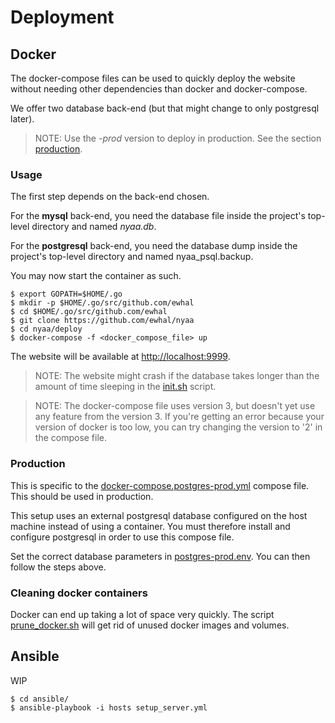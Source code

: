 # Deployment

## Docker

The docker-compose files can be used to quickly deploy the website without
needing other dependencies than docker and docker-compose.

We offer two database back-end (but that might change to only postgresql later).

> NOTE: Use the *-prod* version to deploy in production. See the section
> [production](#production).

### Usage

The first step depends on the back-end chosen.

For the **mysql** back-end, you need the database file inside the project's
top-level directory and named *nyaa.db*.

For the **postgresql** back-end, you need the database dump inside the project's
top-level directory and named nyaa\_psql.backup.

You may now start the container as such.

```
$ export GOPATH=$HOME/.go
$ mkdir -p $HOME/.go/src/github.com/ewhal
$ cd $HOME/.go/src/github.com/ewhal
$ git clone https://github.com/ewhal/nyaa
$ cd nyaa/deploy
$ docker-compose -f <docker_compose_file> up
```

The website will be available at [http://localhost:9999](http://localhost:9999).

> NOTE: The website might crash if the database takes longer than the amount of
> time sleeping in the [init.sh](init.sh) script.

> NOTE: The docker-compose file uses version 3, but doesn't yet use any feature
> from the version 3. If you're getting an error because your version of docker
> is too low, you can try changing the version to '2' in the compose file.

### Production

This is specific to the
[docker-compose.postgres-prod.yml](docker-compose.postgres-prod.yml) compose
file. This should be used in production.

This setup uses an external postgresql database configured on the host machine
instead of using a container. You must therefore install and configure
postgresql in order to use this compose file.

Set the correct database parameters in [postgres-prod.env](postgres-prod.env).
You can then follow the steps above.

### Cleaning docker containers

Docker can end up taking a lot of space very quickly. The script
[prune\_docker.sh](prune_docker.sh) will get rid of unused docker images and
volumes.

## Ansible

WIP

```
$ cd ansible/
$ ansible-playbook -i hosts setup_server.yml
```
